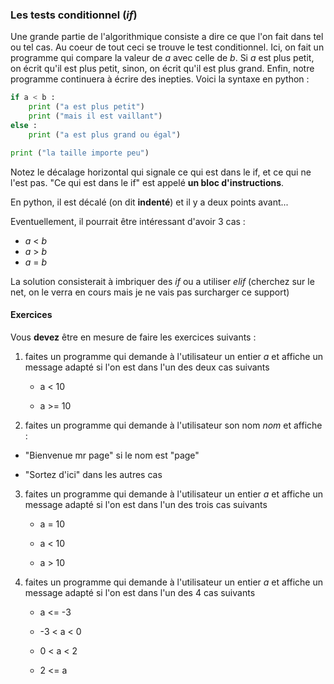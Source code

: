 ### Les tests conditionnel (*if*)
Une grande partie de l'algorithmique consiste a dire ce que l'on fait dans tel ou tel cas. Au coeur de tout ceci se trouve le test conditionnel.
Ici, on fait un programme qui compare la valeur de *a* avec celle de *b*. Si *a* est plus petit, on écrit qu'il est plus petit, sinon, on écrit qu'il est plus grand. Enfin, notre programme continuera à écrire des inepties. Voici la syntaxe en python :

```python
if a < b :
    print ("a est plus petit")
    print ("mais il est vaillant")
else :
    print ("a est plus grand ou égal")

print ("la taille importe peu")
```
Notez le décalage horizontal qui signale ce qui est dans le if, et ce qui ne l'est pas. "Ce qui est dans le if" est appelé **un bloc d'instructions**.

En python, il est décalé (on dit **indenté**) et il y a deux points avant...

Eventuellement, il pourrait être intéressant d'avoir 3 cas :
- *a* < *b*
- *a* > *b*
- *a* = *b*

La solution consisterait à imbriquer des *if* ou a utiliser *elif* (cherchez sur le net, on le verra en cours mais je ne vais pas surcharger ce support)

#### Exercices
Vous **devez** être en mesure de faire les exercices suivants :

1. faites un programme qui demande à l'utilisateur un entier *a* et affiche un message adapté si l'on est dans l'un des deux cas suivants

   - a < 10

   - a >= 10

2. faites un programme qui demande à l'utilisateur son nom *nom* et affiche :

  - "Bienvenue mr page" si le nom est "page"

  - "Sortez d'ici" dans les autres cas

3. faites un programme qui demande à l'utilisateur un entier *a* et affiche un message adapté si l'on est dans l'un des trois cas suivants

      - a = 10

      - a < 10

      - a > 10

4. faites un programme qui demande à l'utilisateur un entier *a* et affiche un message adapté si l'on est dans l'un des 4 cas suivants

      - a <= -3

      - -3 < a < 0

      - 0 < a < 2

      - 2 <= a
